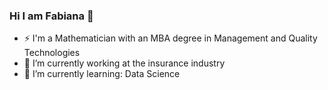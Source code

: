 ### Hi I am Fabiana 👋

- ⚡ I'm a Mathematician with an MBA degree in Management and Quality Technologies
- 🔭 I’m currently working at the insurance industry
- 🌱 I’m currently learning: Data Science


<!--- 
### Hi there 👋
<img src="https://github.com/fabianaba/fabianaba/blob/master/header.png" alt="banner that says Fabiana">

👯 I’m looking to collaborate on ...
- 🤔 I’m looking for help with ...
- 💬 Ask me about ...
- 📫 How to reach me: 
- 😄 Pronouns: ...
- ⚡ Fun fact: ...
-->
